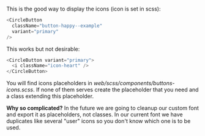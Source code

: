 This is the good way to display the icons (icon is set in scss):

```js
<CircleButton
  className="button-happy--example"
  variant="primary"
/>
```

This works but not desirable:

```js
<CircleButton variant="primary">
  <i className="icon-heart" />
</CircleButton>
```
You will find icons placeholders in *web/scss/components/buttons-icons.scss*.
If none of them serves create the placeholder that you need and a class extending this placeholder.

**Why so complicated?**
In the future we are going to cleanup our custom font and export it as placeholders, not classes. 
In our current font we have duplicates like several "user" icons so you don't know which one is to be used.

